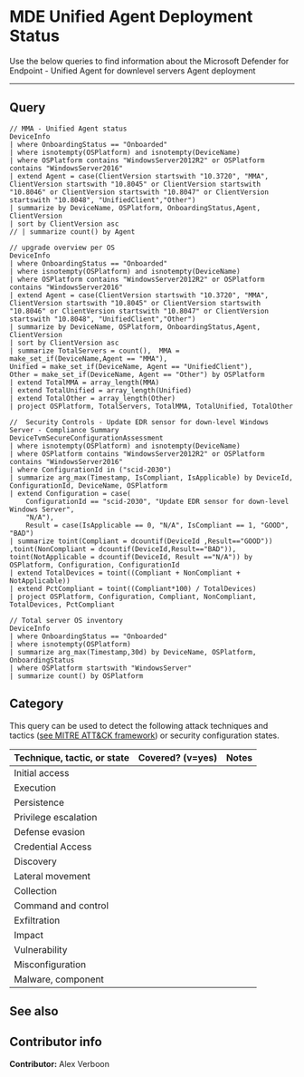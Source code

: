 # MDE Unified Agent Deployment Status

Use the below queries to find information about the Microsoft Defender for Endpoint - Unified Agent for downlevel servers Agent deployment

---

## Query

```Kusto
// MMA - Unified Agent status
DeviceInfo
| where OnboardingStatus == "Onboarded"
| where isnotempty(OSPlatform) and isnotempty(DeviceName)
| where OSPlatform contains "WindowsServer2012R2" or OSPlatform contains "WindowsServer2016"
| extend Agent = case(ClientVersion startswith "10.3720", "MMA", ClientVersion startswith "10.8045" or ClientVersion startswith "10.8046" or ClientVersion startswith "10.8047" or ClientVersion startswith "10.8048", "UnifiedClient","Other")
| summarize by DeviceName, OSPlatform, OnboardingStatus,Agent, ClientVersion
| sort by ClientVersion asc
// | summarize count() by Agent
```

```Kusto
// upgrade overview per OS
DeviceInfo
| where OnboardingStatus == "Onboarded"
| where isnotempty(OSPlatform) and isnotempty(DeviceName)
| where OSPlatform contains "WindowsServer2012R2" or OSPlatform contains "WindowsServer2016" 
| extend Agent = case(ClientVersion startswith "10.3720", "MMA", ClientVersion startswith "10.8045" or ClientVersion startswith "10.8046" or ClientVersion startswith "10.8047" or ClientVersion startswith "10.8048", "UnifiedClient","Other")
| summarize by DeviceName, OSPlatform, OnboardingStatus,Agent, ClientVersion
| sort by ClientVersion asc
| summarize TotalServers = count(),  MMA = make_set_if(DeviceName,Agent == "MMA"), 
Unified = make_set_if(DeviceName, Agent == "UnifiedClient"),
Other = make_set_if(DeviceName, Agent == "Other") by OSPlatform
| extend TotalMMA = array_length(MMA)
| extend TotalUnified = array_length(Unified) 
| extend TotalOther = array_length(Other)
| project OSPlatform, TotalServers, TotalMMA, TotalUnified, TotalOther
```


```Kusto
//  Security Controls - Update EDR sensor for down-level Windows Server - Compliance Summary 
DeviceTvmSecureConfigurationAssessment
| where isnotempty(OSPlatform) and isnotempty(DeviceName)
| where OSPlatform contains "WindowsServer2012R2" or OSPlatform contains "WindowsServer2016" 
| where ConfigurationId in ("scid-2030")
| summarize arg_max(Timestamp, IsCompliant, IsApplicable) by DeviceId, ConfigurationId, DeviceName, OSPlatform
| extend Configuration = case(
    ConfigurationId == "scid-2030", "Update EDR sensor for down-level Windows Server",
    "N/A"),
    Result = case(IsApplicable == 0, "N/A", IsCompliant == 1, "GOOD", "BAD")
| summarize toint(Compliant = dcountif(DeviceId ,Result=="GOOD")) ,toint(NonCompliant = dcountif(DeviceId,Result=="BAD")), toint(NotApplicable = dcountif(DeviceId, Result =="N/A")) by OSPlatform, Configuration, ConfigurationId 
| extend TotalDevices = toint((Compliant + NonCompliant + NotApplicable))
| extend PctCompliant = toint((Compliant*100) / TotalDevices)
| project OSPlatform, Configuration, Compliant, NonCompliant, TotalDevices, PctCompliant
```

```Kusto
// Total server OS inventory
DeviceInfo
| where OnboardingStatus == "Onboarded"
| where isnotempty(OSPlatform)
| summarize arg_max(Timestamp,30d) by DeviceName, OSPlatform, OnboardingStatus
| where OSPlatform startswith "WindowsServer"
| summarize count() by OSPlatform
```

## Category

This query can be used to detect the following attack techniques and tactics ([see MITRE ATT&CK framework](https://attack.mitre.org/)) or security configuration states.

| Technique, tactic, or state | Covered? (v=yes) | Notes |
|-|-|-|
| Initial access |  |  |
| Execution |  |  |
| Persistence |  |  |
| Privilege escalation | |  |
| Defense evasion |  |  |
| Credential Access |  |  |
| Discovery |  |  |
| Lateral movement |  |  |
| Collection |  |  |
| Command and control |  |  |
| Exfiltration |  |  |
| Impact |  |  |
| Vulnerability |  |  |
| Misconfiguration |  |  |
| Malware, component |  |  |

## See also

## Contributor info

**Contributor:** Alex Verboon